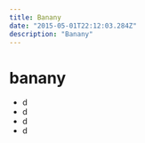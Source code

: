 ```yaml
---
title: Banany
date: "2015-05-01T22:12:03.284Z"
description: "Banany"
---
```


<h1>banany</h1>
<ul>
<li>d</li>
<li>d</li>
<li>d</li>
<li>d</li>
</ul>
